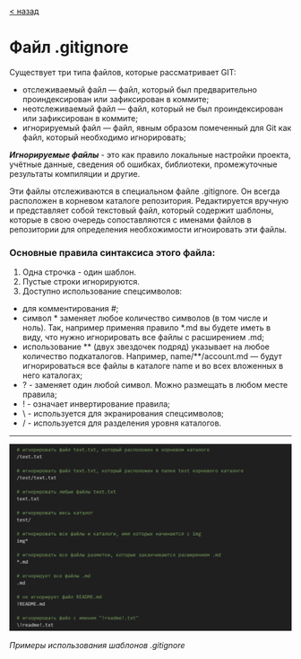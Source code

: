 [< назад](readme.md)

# Файл .gitignore

Существует три типа файлов, которые рассматривает GIT:
- отслеживаемый файл — файл, который был предварительно проиндексирован или зафиксирован в коммите;
- неотслеживаемый файл — файл, который не был проиндексирован или зафиксирован в коммите;
- игнорируемый файл — файл, явным образом помеченный для Git как файл, который необходимо игнорировать;

***Игнорируемые файлы*** - это как правило локальные настройки проекта, учётные данные, сведения об ошибках, библиотеки, промежуточные результаты компиляции и другие.

Эти файлы отслеживаются в специальном файле .gitignore. Он всегда расположен в корневом каталоге репозитория. Редактируется вручную и представляет собой текстовый файл, который содержит шаблоны, которые в свою очередь сопоставляются с именами файлов в репозитории для определения необхожимости игноировать эти файлы.

### Основные правила синтаксиса этого файла:

1. Одна строчка - один шаблон.
2. Пустые строки игнорируются.
3. Доступно использование спецсимволов:
 - для комментирования #;
 - символ * заменяет любое количество символов (в том числе и ноль). Так, например применяя правило *.md вы будете иметь в виду, что нужно игнорировать все файлы с расширением .md;
 - использование ** (двух звездочек подряд) указывает на любое количество подкаталогов. Например, name/**/account.md — будут игнорироваться все файлы в каталоге name и во всех вложенных в него каталогах;
 - ? - заменяет один любой символ. Можно размещать в любом месте правила;
 - ! - означает инвертирование правила;
 - \ - используется для экранирования спецсимволов;
 - / - используется для разделения уровня каталогов.

 ---

 ![examples](/assets/examples-gitignore.png)

*Примеры использования шаблонов .gitignore*